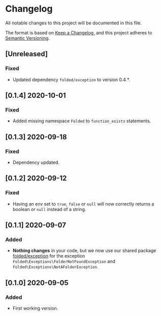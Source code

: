 # Changelog

All notable changes to this project will be documented in this file.

The format is based on [Keep a Changelog](https://keepachangelog.com/en/1.0.0/),
and this project adheres to [Semantic Versioning](https://semver.org/spec/v2.0.0.html).

## [Unreleased]

### Fixed

- Updated dependency `folded/exception` to version 0.4.\*.

## [0.1.4] 2020-10-01

### Fixed

- Added missing namespace `Folded` to `function_exists` statements.

## [0.1.3] 2020-09-18

### Fixed

- Dependency updated.

## [0.1.2] 2020-09-12

### Fixed

- Having an env set to `true`, `false` or `null` will now correctly returns a boolean or `null` instead of a string.

## [0.1.1] 2020-09-07

### Added

- **Nothing changes** in your code, but we now use our shared package [folded/exception](https://github.com/folded-php/exception) for the exception `Folded\Exceptions\FolderNotFoundException` and `Folded\Exceptions\NotAFolderException`.

## [0.1.0] 2020-09-05

### Added

- First working version.
